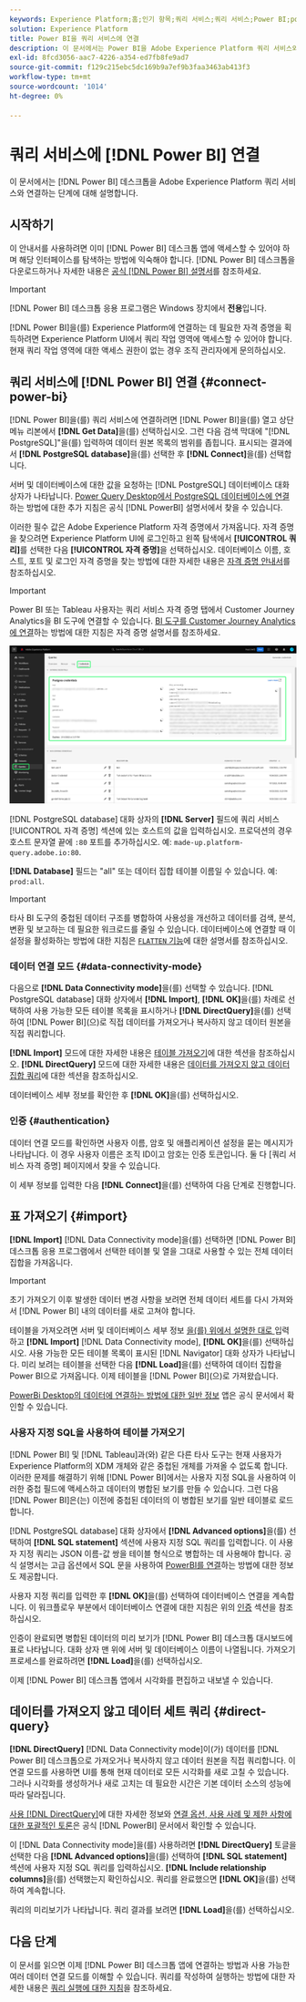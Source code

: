 ```yaml
---
keywords: Experience Platform;홈;인기 항목;쿼리 서비스;쿼리 서비스;Power BI;power bi;쿼리 서비스에 연결;
solution: Experience Platform
title: Power BI을 쿼리 서비스에 연결
description: 이 문서에서는 Power BI을 Adobe Experience Platform 쿼리 서비스와 연결하는 단계를 안내합니다.
exl-id: 8fcd3056-aac7-4226-a354-ed7fb8fe9ad7
source-git-commit: f129c215ebc5dc169b9a7ef9b3faa3463ab413f3
workflow-type: tm+mt
source-wordcount: '1014'
ht-degree: 0%

---
```


# 쿼리 서비스에 [!DNL Power BI] 연결

이 문서에서는 [!DNL Power BI] 데스크톱을 Adobe Experience Platform 쿼리 서비스와 연결하는 단계에 대해 설명합니다.

## 시작하기

이 안내서를 사용하려면 이미 [!DNL Power BI] 데스크톱 앱에 액세스할 수 있어야 하며 해당 인터페이스를 탐색하는 방법에 익숙해야 합니다. [!DNL Power BI] 데스크톱을 다운로드하거나 자세한 내용은 [공식 [!DNL Power BI] 설명서](https://docs.microsoft.com/ko-kr/power-bi/)를 참조하세요.

>[!IMPORTANT]
>
> [!DNL Power BI] 데스크톱 응용 프로그램은 Windows 장치에서 **전용**&#x200B;입니다.

[!DNL Power BI]을(를) Experience Platform에 연결하는 데 필요한 자격 증명을 획득하려면 Experience Platform UI에서 쿼리 작업 영역에 액세스할 수 있어야 합니다. 현재 쿼리 작업 영역에 대한 액세스 권한이 없는 경우 조직 관리자에게 문의하십시오.

## 쿼리 서비스에 [!DNL Power BI] 연결 {#connect-power-bi}

[!DNL Power BI]을(를) 쿼리 서비스에 연결하려면 [!DNL Power BI]을(를) 열고 상단 메뉴 리본에서 **[!DNL Get Data]**&#x200B;을(를) 선택하십시오. 그런 다음 검색 막대에 &quot;[!DNL PostgreSQL]&quot;을(를) 입력하여 데이터 원본 목록의 범위를 좁힙니다. 표시되는 결과에서 **[!DNL PostgreSQL database]**&#x200B;을(를) 선택한 후 **[!DNL Connect]**&#x200B;을(를) 선택합니다.

서버 및 데이터베이스에 대한 값을 요청하는 [!DNL PostgreSQL] 데이터베이스 대화 상자가 나타납니다. [Power Query Desktop에서 PostgreSQL 데이터베이스에 연결](https://learn.microsoft.com/en-us/power-query/connectors/postgresql#connect-to-a-postgresql-database-from-power-query-desktop)하는 방법에 대한 추가 지침은 공식 [!DNL PowerBI] 설명서에서 찾을 수 있습니다.

이러한 필수 값은 Adobe Experience Platform 자격 증명에서 가져옵니다. 자격 증명을 찾으려면 Experience Platform UI에 로그인하고 왼쪽 탐색에서 **[!UICONTROL 쿼리]**&#x200B;를 선택한 다음 **[!UICONTROL 자격 증명]**&#x200B;을 선택하십시오. 데이터베이스 이름, 호스트, 포트 및 로그인 자격 증명을 찾는 방법에 대한 자세한 내용은 [자격 증명 안내서](../ui/credentials.md)를 참조하십시오.

>[!IMPORTANT]
>
>Power BI 또는 Tableau 사용자는 쿼리 서비스 자격 증명 탭에서 Customer Journey Analytics을 BI 도구에 연결할 수 있습니다. [BI 도구를 Customer Journey Analytics에 연결](../ui/credentials.md#connect-to-customer-journey-analytics)하는 방법에 대한 지침은 자격 증명 설명서를 참조하세요.

![자격 증명 탭과 만료 자격 증명이 강조 표시된 Experience Platform 쿼리 작업 영역입니다.](../images/clients/power-bi/query-service-credentials-page.png)

[!DNL PostgreSQL database] 대화 상자의 **[!DNL Server]** 필드에 쿼리 서비스 [!UICONTROL 자격 증명] 섹션에 있는 호스트의 값을 입력하십시오. 프로덕션의 경우 호스트 문자열 끝에 `:80` 포트를 추가하십시오. 예: `made-up.platform-query.adobe.io:80`.

**[!DNL Database]** 필드는 &quot;all&quot; 또는 데이터 집합 테이블 이름일 수 있습니다. 예: `prod:all`.

>[!IMPORTANT]
>
>타사 BI 도구의 중첩된 데이터 구조를 병합하여 사용성을 개선하고 데이터를 검색, 분석, 변환 및 보고하는 데 필요한 워크로드를 줄일 수 있습니다. 데이터베이스에 연결할 때 이 설정을 활성화하는 방법에 대한 지침은 [`FLATTEN` 기능](../key-concepts/flatten-nested-data.md)에 대한 설명서를 참조하십시오.

### 데이터 연결 모드 {#data-connectivity-mode}

다음으로 **[!DNL Data Connectivity mode]**&#x200B;을(를) 선택할 수 있습니다. [!DNL PostgreSQL database] 대화 상자에서 **[!DNL Import]**, **[!DNL OK]**&#x200B;을(를) 차례로 선택하여 사용 가능한 모든 테이블 목록을 표시하거나 **[!DNL DirectQuery]**&#x200B;을(를) 선택하여 [!DNL Power BI]&#x200B;(으)로 직접 데이터를 가져오거나 복사하지 않고 데이터 원본을 직접 쿼리합니다.

**[!DNL Import]** 모드에 대한 자세한 내용은 [테이블 가져오기](#import)에 대한 섹션을 참조하십시오. **[!DNL DirectQuery]** 모드에 대한 자세한 내용은 [데이터를 가져오지 않고 데이터 집합 쿼리](#direct-query)에 대한 섹션을 참조하십시오.

데이터베이스 세부 정보를 확인한 후 **[!DNL OK]**&#x200B;을(를) 선택하십시오.

### 인증 {#authentication}

데이터 연결 모드를 확인하면 사용자 이름, 암호 및 애플리케이션 설정을 묻는 메시지가 나타납니다. 이 경우 사용자 이름은 조직 ID이고 암호는 인증 토큰입니다. 둘 다 [쿼리 서비스 자격 증명] 페이지에서 찾을 수 있습니다.

이 세부 정보를 입력한 다음 **[!DNL Connect]**&#x200B;을(를) 선택하여 다음 단계로 진행합니다.

## 표 가져오기 {#import}

**[!DNL Import]** [!DNL Data Connectivity mode]을(를) 선택하면 [!DNL Power BI] 데스크톱 응용 프로그램에서 선택한 테이블 및 열을 그대로 사용할 수 있는 전체 데이터 집합을 가져옵니다.

>[!IMPORTANT]
>
>초기 가져오기 이후 발생한 데이터 변경 사항을 보려면 전체 데이터 세트를 다시 가져와서 [!DNL Power BI] 내의 데이터를 새로 고쳐야 합니다.

테이블을 가져오려면 서버 및 데이터베이스 세부 정보 [을(를) 위에서 설명한 대로 &#x200B;](#connect-power-bi)입력하고 **[!DNL Import]** [!DNL Data Connectivity mode], **[!DNL OK]**&#x200B;을(를) 선택하십시오. 사용 가능한 모든 테이블 목록이 표시된 [!DNL Navigator] 대화 상자가 나타납니다. 미리 보려는 테이블을 선택한 다음 **[!DNL Load]**&#x200B;을(를) 선택하여 데이터 집합을 Power BI으로 가져옵니다. 이제 테이블을 [!DNL Power BI]&#x200B;(으)로 가져왔습니다.

[PowerBi Desktop의 데이터에 연결하는 방법에 대한 일반 정보](https://learn.microsoft.com/en-us/power-bi/connect-data/desktop-quickstart-connect-to-data#connect-to-data) 앱은 공식 문서에서 확인할 수 있습니다.

### 사용자 지정 SQL을 사용하여 테이블 가져오기

[!DNL Power BI] 및 [!DNL Tableau]과(와) 같은 다른 타사 도구는 현재 사용자가 Experience Platform의 XDM 개체와 같은 중첩된 개체를 가져올 수 없도록 합니다. 이러한 문제를 해결하기 위해 [!DNL Power BI]에서는 사용자 지정 SQL을 사용하여 이러한 중첩 필드에 액세스하고 데이터의 병합된 보기를 만들 수 있습니다. 그런 다음 [!DNL Power BI]은(는) 이전에 중첩된 데이터의 이 병합된 보기를 일반 테이블로 로드합니다.

[!DNL PostgreSQL database] 대화 상자에서 **[!DNL Advanced options]**&#x200B;을(를) 선택하여 **[!DNL SQL statement]** 섹션에 사용자 지정 SQL 쿼리를 입력합니다. 이 사용자 지정 쿼리는 JSON 이름-값 쌍을 테이블 형식으로 병합하는 데 사용해야 합니다. 공식 설명서는 고급 옵션에서 SQL 문을 사용하여 [PowerBI를 연결](https://learn.microsoft.com/en-us/power-query/connectors/postgresql#connect-using-advanced-options)하는 방법에 대한 정보도 제공합니다.

사용자 지정 쿼리를 입력한 후 **[!DNL OK]**&#x200B;을(를) 선택하여 데이터베이스 연결을 계속합니다. 이 워크플로우 부분에서 데이터베이스 연결에 대한 지침은 위의 [인증](#authentication) 섹션을 참조하십시오.

인증이 완료되면 병합된 데이터의 미리 보기가 [!DNL Power BI] 데스크톱 대시보드에 표로 나타납니다. 대화 상자 맨 위에 서버 및 데이터베이스 이름이 나열됩니다. 가져오기 프로세스를 완료하려면 **[!DNL Load]**&#x200B;을(를) 선택하십시오.

이제 [!DNL Power BI] 데스크톱 앱에서 시각화를 편집하고 내보낼 수 있습니다.

## 데이터를 가져오지 않고 데이터 세트 쿼리 {#direct-query}

**[!DNL DirectQuery]** [!DNL Data Connectivity mode]이(가) 데이터를 [!DNL Power BI] 데스크톱으로 가져오거나 복사하지 않고 데이터 원본을 직접 쿼리합니다. 이 연결 모드를 사용하면 UI를 통해 현재 데이터로 모든 시각화를 새로 고칠 수 있습니다. 그러나 시각화를 생성하거나 새로 고치는 데 필요한 시간은 기본 데이터 소스의 성능에 따라 달라집니다.

[사용 [!DNL DirectQuery]](https://learn.microsoft.com/en-us/power-bi/connect-data/desktop-use-directquery)에 대한 자세한 정보와 [연결 옵션, 사용 사례 및 제한 사항에 대한 포괄적인 토론](https://learn.microsoft.com/en-us/power-bi/connect-data/desktop-directquery-about)은 공식 [!DNL PowerBI] 문서에서 확인할 수 있습니다.

이 [!DNL Data Connectivity mode]을(를) 사용하려면 **[!DNL DirectQuery]** 토글을 선택한 다음 **[!DNL Advanced options]**&#x200B;을(를) 선택하여 **[!DNL SQL statement]** 섹션에 사용자 지정 SQL 쿼리를 입력하십시오. **[!DNL Include relationship columns]**&#x200B;을(를) 선택했는지 확인하십시오. 쿼리를 완료했으면 **[!DNL OK]**&#x200B;을(를) 선택하여 계속합니다.

쿼리의 미리보기가 나타납니다. 쿼리 결과를 보려면 **[!DNL Load]**&#x200B;을(를) 선택하십시오.

## 다음 단계

이 문서를 읽으면 이제 [!DNL Power BI] 데스크톱 앱에 연결하는 방법과 사용 가능한 여러 데이터 연결 모드를 이해할 수 있습니다. 쿼리를 작성하여 실행하는 방법에 대한 자세한 내용은 [쿼리 실행에 대한 지침](../best-practices/writing-queries.md)을 참조하세요.

